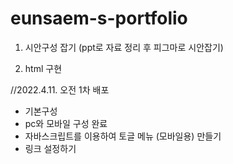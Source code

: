 # eunsaem-s-portfolio

1. 시안구성 잡기 (ppt로 자료 정리 후 피그마로 시안잡기)

2. html 구현
  
  //2022.4.11. 오전 1차 배포
  
   - 기본구성
   - pc와 모바일 구성 완료
   - 자바스크립트를 이용하여 토글 메뉴 (모바일용) 만들기
   - 링크 설정하기
